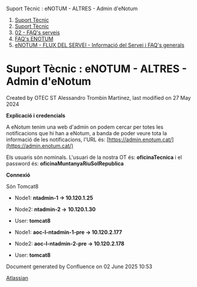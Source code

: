 Suport Tècnic : eNOTUM - ALTRES - Admin d'eNotum  

1.  [Suport Tècnic](index.md)
2.  [Suport Tècnic](13893782.md)
3.  [02 - FAQ's serveis](26313393.md)
4.  [FAQ's ENOTUM](28705561.md)
5.  [eNOTUM - FLUX DEL SERVEI - Informació del Servei i FAQ's generals](26313306.md)

Suport Tècnic : eNOTUM - ALTRES - Admin d'eNotum
================================================

Created by OTEC ST Alessandro Trombin Martinez, last modified on 27 May 2024

**Explicació i credencials**

A eNotum tenim una web d'admin on podem cercar per totes les notificacions que hi han a eNotum, a banda de poder veure tota la informació de les notificacions, l'URL és: [https://admin.enotum.cat/](https://admin.enotum.cat/)

Els usuaris són nominals. L'usuari de la nostra OT és: **oficinaTecnica** i el password és: **oficinaMuntanyaRiuSolRepublica**

**Connexió**

Són Tomcat8

*   Node1: **ntadmin-1 → 10.120.1.25**
    
*   Node2: **ntadmin-2 →** **10.120.1.30**
*   User: **tomcat8**

*   Node1: **aoc-l-ntadmin-1-pre → 10.120.2.177**
    
*   Node2: **aoc-l-ntadmin-2-pre → 10.120.2.178**
*   User: **tomcat8**

Document generated by Confluence on 02 June 2025 10:53

[Atlassian](http://www.atlassian.com/)